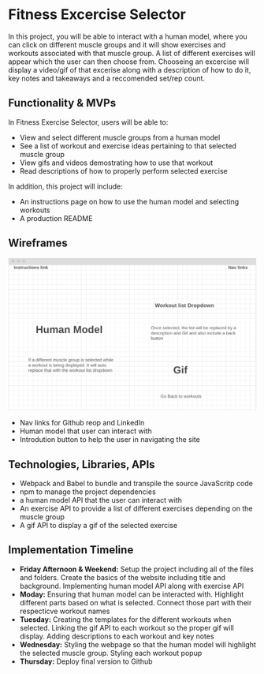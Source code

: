 # Fitness Excercise Selector 

In this project, you will be able to interact with a human model, where you can click on different muscle groups 
and it will show exercises and workouts associated with that muscle group. A list of different exercises will appear
which the user can then choose from. Chooseing an excercise will display a video/gif of that excerise along with a description
of how to do it, key notes and takeaways and a reccomended set/rep count. 

## Functionality & MVPs

In Fitness Exercise Selector, users will be able to: 

- View and select different muscle groups from a human model
- See a list of workout and exercise ideas pertaining to that selected muscle group
- View gifs and videos demostrating how to use that workout
- Read descriptions of how to properly perform selected exercise
  
In addition, this project will include:

- An instructions page on how to use the human model and selecting workouts
- A production README

## Wireframes 

![Alt text](image.png)


- Nav links for Github reop and LinkedIn
- Human model that user can interact with
- Introdution button to help the user in navigating the site

## Technologies, Libraries, APIs

- Webpack and Babel to bundle and transpile the source JavaScritp code
- npm to manage the project dependencies
- a human model API that the user can interact with
- An exercise API to provide a list of different exercises depending on the muscle group 
- A gif API to display a gif of the selected exercise

## Implementation Timeline

- **Friday Afternoon & Weekend:** Setup the project including all of the files and folders. Create the basics of the website including title and background. Implementing human model API along with exercise API
- **Moday:**  Ensuring that human model can be interacted with. Highlight different parts based on what is selected. Connect those part with their respecticve workout names
- **Tuesday:** Creating the templates for the different workouts when selected. Linking the gif API to each workout so the proper gif will display. Adding descriptions to each workout and key notes
- **Wednesday:** Styling the webpage so that the human model will highlight the selected muscle group. Styling each workout popup
- **Thursday:** Deploy final version to Github



